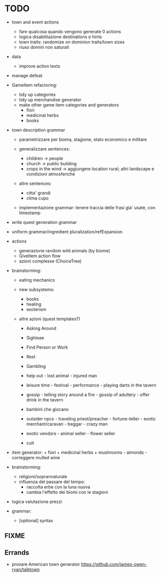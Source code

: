 # TODO
- town and event actions
	+ fare qualcosa quando vengono generate 0 actions
	+ logica disabilitazione destinations e hints
	+ town traits: randomize on dominion traits/town sizes
	+ riuso domini non saturati

- data
	- improve action texts

- manage defeat

- GameItem refactoring:
	- tidy up categories
	- tidy up merchandise generator
	- make other game item categories and generators
		- fiori
		- medicinal herbs
		+ books


- town description grammar
	- parametrizzare per bioma, stagione, stato economico e militare

	- generalizzare sentences:
		- children -> people
		- church -> public building
		- crops in the wind -> aggiungere location rural; altri landscape e condizioni atmosferiche

	- altre sentences:
		- citta' grandi
		- clima cupo

	- implementazione grammar: tenere traccia delle frasi gia' usate, con timestamp

- write quest generation grammar
- uniform grammar/ingredient pluralization/refExpansion

- actions
	+ generazione random wild animals (by biome)
	- GiveItem action flow
	- azioni complesse (ChoiceTree)


- brainstorming:
	- eating mechanics
	- new subsystems:
		- books
		- healing
		- exoterism


	- altre azioni (quest templates?)
		- Asking Around
		- Sightsee
		- Find Person or Work
		- Rest
		- Gambling

		- help out
		        - lost animal
		        - injured man

		- leisure time
		        - festival
		        - performance
		        - playing darts in the tavern

		- gossip
		        - telling story around a fire
		        - gossip of adultery
		        - offer drink in the tavern

		- bambini che giocano

		- outsider npcs
		        - traveling priest/preacher
		        - fortune-teller
		        - exotic merchant/caravan
		        - beggar
		        - crazy man

		- exotic vendors
		        - animal seller
		        - flower seller

		- cult


- item generator:
		+ fiori
		+ medicinal herbs
		+ mushrooms
		- almonds
		- correggere mulled wine



+ brainstorming:
	- religioni/soprannaturale
	- influenza del passare del tempo:
		- raccolta erbe con la luna nuova
		- cambia l'effetto dei biomi con le stagioni

+ logica valutazione prezzi

+ grammar:
	+ [optional] syntax


## FIXME


## Errands
- provare American town generator
https://github.com/james-owen-ryan/talktown
